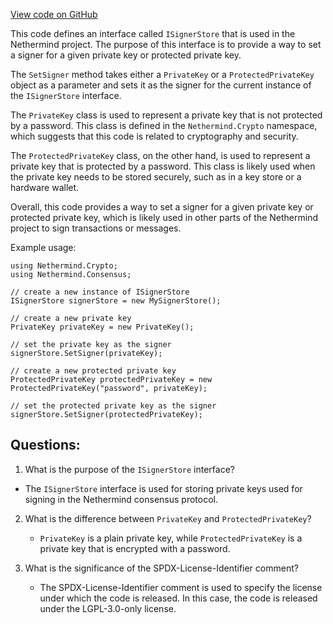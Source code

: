 [View code on GitHub](https://github.com/NethermindEth/nethermind/src/Nethermind/Nethermind.Consensus/ISignerStore.cs)

This code defines an interface called `ISignerStore` that is used in the Nethermind project. The purpose of this interface is to provide a way to set a signer for a given private key or protected private key. 

The `SetSigner` method takes either a `PrivateKey` or a `ProtectedPrivateKey` object as a parameter and sets it as the signer for the current instance of the `ISignerStore` interface. 

The `PrivateKey` class is used to represent a private key that is not protected by a password. This class is defined in the `Nethermind.Crypto` namespace, which suggests that this code is related to cryptography and security. 

The `ProtectedPrivateKey` class, on the other hand, is used to represent a private key that is protected by a password. This class is likely used when the private key needs to be stored securely, such as in a key store or a hardware wallet. 

Overall, this code provides a way to set a signer for a given private key or protected private key, which is likely used in other parts of the Nethermind project to sign transactions or messages. 

Example usage:

```
using Nethermind.Crypto;
using Nethermind.Consensus;

// create a new instance of ISignerStore
ISignerStore signerStore = new MySignerStore();

// create a new private key
PrivateKey privateKey = new PrivateKey();

// set the private key as the signer
signerStore.SetSigner(privateKey);

// create a new protected private key
ProtectedPrivateKey protectedPrivateKey = new ProtectedPrivateKey("password", privateKey);

// set the protected private key as the signer
signerStore.SetSigner(protectedPrivateKey);
```
## Questions: 
 1. What is the purpose of the `ISignerStore` interface?
   - The `ISignerStore` interface is used for storing private keys used for signing in the Nethermind consensus protocol.

2. What is the difference between `PrivateKey` and `ProtectedPrivateKey`?
   - `PrivateKey` is a plain private key, while `ProtectedPrivateKey` is a private key that is encrypted with a password.

3. What is the significance of the SPDX-License-Identifier comment?
   - The SPDX-License-Identifier comment is used to specify the license under which the code is released. In this case, the code is released under the LGPL-3.0-only license.